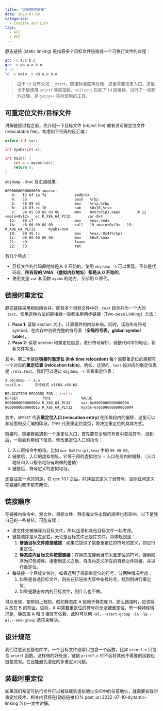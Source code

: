 ```yaml
---
title: "理解静态链接"
date: 2023-07-09
categories:
  - Compile and Link
tags:
  - GCC
  - ELF
---
```


静态链接 (static linking) 是指将多个目标文件链接成一个可执行文件的过程：

```bash
gcc -c a.c b.c
gcc -o ab a.o b.o
# or
ld -e main -o ab a.o b.o
```

> 由于 `ld` 没有添加 `__start`、链接标准库等处理，这里需要指定入口。这里也不能使用 `printf` 等库函数。`collect2` 包装了 `ld` 链接器，进行了一些额外处理，是 `gcc/g++` 实际使用的工具。

## 可重定位文件/目标文件

讲解链接过程之前，先介绍一下目标文件 (object file) 或者说可重定位文件 (relocatable file)。考虑如下代码的反汇编：

```c
extern int var;

int myabs(int x);

int main() {
    int a = myabs(var);
    return 0;
}
```

`objdump -drwC` 反汇编结果：

```text
0000000000000000 <main>:
   0:   f3 0f 1e fa             endbr64 
   4:   55                      push   %rbp
   5:   48 89 e5                mov    %rsp,%rbp
   8:   48 83 ec 10             sub    $0x10,%rsp
   c:   8b 05 00 00 00 00       mov    0x0(%rip),%eax        # 12 <main+0x12>   e: R_X86_64_PC32        var-0x4
  12:   89 c7                   mov    %eax,%edi
  14:   e8 00 00 00 00          call   19 <main+0x19>   15: R_X86_64_PLT32      myabs-0x4
  19:   89 45 fc                mov    %eax,-0x4(%rbp)
  1c:   b8 00 00 00 00          mov    $0x0,%eax
  21:   c9                      leave  
  22:   c3                      ret
```

有几个特点：

- 目标文件的代码段地址是从 0 开始的。使用 `objdump -h` 可以发现，不仅是代码段，**所有段的 VMA （虚拟内存地址）都是从 0 开始的**。
- 使用变量 `var` 和函数 `myabs` 的地方，全部用 0 替代。

## 链接时重定位

静态链接采用相似段合并，即将多个目标文件中的 `.text` 段合并为一个大的 `.text`。使用这种方法的链接器一般都采用两步链接（Two-pass Linking）方法：

1. **Pass 1**: 读取 section 大小，计算最终的内存布局。同时，读取所有符号 symbol，在内存中创建完整的符号表（**全局符号表，global symbol table**）。
2. **Pass 2**: 读取 section 和重定位信息，进行符号解析，调整代码中的地址，将新文件写出。

其中，第二步就是**链接时重定位 (link time relocation)** 每个需要重定位的段都有一个对应的**重定位表 (relocation table)**，例如，这里的 `.text` 段对应的重定位表是 `.rela.text`。我们可以通过 `objdump -r` 查看重定位表：

```bash
$ objdump -r a.o
test2.o：     文件格式 elf64-x86-64

RELOCATION RECORDS FOR [.text]:
OFFSET           TYPE              VALUE 
000000000000000e R_X86_64_PC32     var-0x0000000000000004
0000000000000015 R_X86_64_PLT32    myabs-0x0000000000000004
```

其中，`OFFSET` 代表**重定位入口 (relocation entry)** 在所属段内的偏移，这里可以和前面的反汇编相印证。`TYPE` 代表重定位类型，将决定重定位的具体方式。

链接时，链接器每遇到一个重定位入口，首先要在全局符号表中查找符号，找到后，一般会利用如下信息，修改重定位入口的指令：

1. 入口原指令中的值。比如 `mov 0x0(%rip),%eax` 中的 `00 00 00`。
2. 链接后，入口的虚拟地址。它等于段的虚拟地址 + 入口在段内的偏移。（入口地址和入口指令地址有略微的差值）
3. 链接后，符号定义的虚拟地址。

还要注意一点的的是，在 gcc 10.1 之后，除非显式定义了弱符号，否则任何定义在链接时都不能有两份。

## 链接顺序

在链接内命令中，源文件、目标文件、静态库文件出现的顺序也有影响。以下是我自己的一些总结，可能有误：

- 源文件先被编译为目标文件，所以这里和其他目标文件一起考虑。
- 链接顺序是从左到右，无论是目标文件还是库文件。具体规则是：
  1. **普通目标文件直接链接**：如果它提供了需要重定位的符号的定义，则进行重定位。
  2. **静态库内目标文件按需链接**：在静态库搜索当前未重定位的符号，搜索顺序为打包顺序。搜索到定义之后，将库内定义所在的目标文件链接，并进行重定位。
- 每链接一个目标文件时，如果遇到了需要重定位的符号，分两种情况考虑：
  1. 如果是普通目标文件，则先在已链接内容中查找符号，找到则进行重定位。
  2. 如果是静态库内的目标文件，则什么也不做。

可以发现，按照如上规则，假如静态库 A 依赖于静态库 B，那么链接时，应该将 A 放在 B 的前面。否则，A 中需要重定位的符号将无法被重定位。有一种特殊情况是，静态库 A 和 B 相互有依赖，此时可以用 `-Wl,--start-group -lA -lB -Wl,--end-group` 选项来解决。

## 设计规范

我们注意到在静态库中，一个目标文件通常只包含一个函数，比如 `printf.o` 只包含 `printf` 函数。这样做的好处是，链接 `printf.o` 时不会将其他不需要的函数也链接进来。它还能避免潜在的多重定义问题。

## 装载时重定位

如果我们希望可执行文件可以被装载到虚拟地址空间中的任意地址，就需要装载时重定位技术，相关内容将在[动态链接]({% post_url 2023-07-10-dynamic-linking %})一文中讲解。
